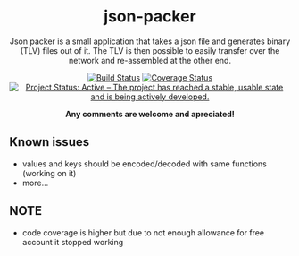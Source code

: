 <div align="center">

# json-packer
  
Json packer is a small application that takes a json file and generates binary (TLV) files out of it. The TLV is then possible to easily transfer over the network and re-assembled at the other end.

[![Build Status](https://app.travis-ci.com/htigran/json-packer.svg?branch=master)](https://app.travis-ci.com/htigran/json-packer)
[![Coverage Status](https://coveralls.io/repos/github/htigran/json-packer/badge.svg)](https://coveralls.io/github/htigran/json-packer)
[![Project Status: Active – The project has reached a stable, usable state and is being actively developed.](https://www.repostatus.org/badges/latest/active.svg)](https://www.repostatus.org/#active)

<b>Any comments are welcome and apreciated!</b>

</div>

## Known issues

- values and keys should be encoded/decoded with same functions (working on it)
- more...

## NOTE
- code coverage is higher but due to not enough allowance for free account it stopped working
